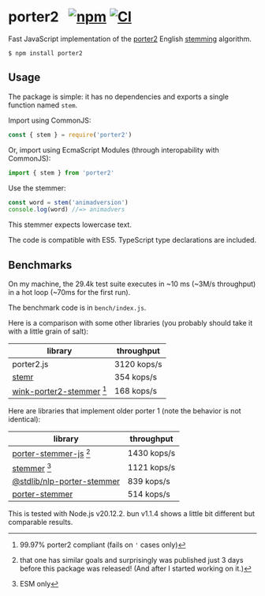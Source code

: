 # porter2 &nbsp; [![npm](https://img.shields.io/npm/v/porter2.svg)](https://www.npmjs.com/package/porter2) [![CI](https://github.com/Bannerets/porter2.js/actions/workflows/ci.yml/badge.svg)](https://github.com/Bannerets/porter2.js/actions/workflows/ci.yml)

Fast JavaScript implementation of the [porter2] English [stemming] algorithm.

```console
$ npm install porter2
```

[porter2]: https://snowballstem.org/algorithms/english/stemmer.html
[stemming]: https://en.wikipedia.org/wiki/Stemming

## Usage

The package is simple: it has no dependencies and exports a single function
named `stem`.

Import using CommonJS:

```javascript
const { stem } = require('porter2')
```

Or, import using EcmaScript Modules (through interopability with CommonJS):

```javascript
import { stem } from 'porter2'
```

Use the stemmer:

```javascript
const word = stem('animadversion')
console.log(word) //=> animadvers
```

This stemmer expects lowercase text.

The code is compatible with ES5. TypeScript type declarations are included.

## Benchmarks

On my machine, the 29.4k test suite executes in ~10 ms (~3M/s throughput) in a
hot loop (~70ms for the first run).

The benchmark code is in `bench/index.js`.

Here is a comparison with some other libraries (you probably should take it with
a little grain of salt):

| library                              | throughput    |
| ------------------------------------ | ------------- |
| porter2.js                           | 3120 kops/s   |
| [stemr][]                            | 354 kops/s    |
| [wink-porter2-stemmer][] [^1]        | 168 kops/s    |

[stemr]: https://github.com/localvoid/stemr
[wink-porter2-stemmer]: https://github.com/winkjs/wink-porter2-stemmer

Here are libraries that implement older porter 1 (note the behavior is not
identical):

| library                              | throughput    |
| ------------------------------------ | ------------- |
| [porter-stemmer-js][] [^2]           | 1430 kops/s   |
| [stemmer][] [^3]                     | 1121 kops/s   |
| [@stdlib/nlp-porter-stemmer][]       | 839 kops/s    |
| [porter-stemmer][]                   | 514 kops/s    |

[porter-stemmer-js]: https://github.com/evi1Husky/PorterStemmer
[stemmer]: https://github.com/words/stemmer
[@stdlib/nlp-porter-stemmer]: https://github.com/stdlib-js/nlp-porter-stemmer
[porter-stemmer]: https://github.com/jedp/porter-stemmer

This is tested with Node.js v20.12.2. bun v1.1.4 shows a little bit different
but comparable results.

[^1]: 99.97% porter2 compliant (fails on `'` cases only)

[^2]: that one has similar goals and surprisingly was published just 3 days
before this package was released! (And after I started working on it.)

[^3]: ESM only
